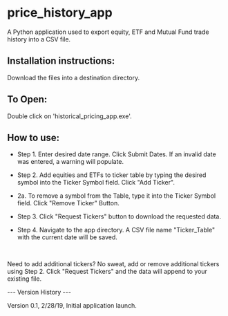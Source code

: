 # price_history_app
<p>A Python application used to export equity, ETF and Mutual Fund trade history into a CSV file.</p>


<h2>Installation instructions:</h2>
<p>Download the files into a destination directory.</p>

<h2>To Open:</h2>
<p>Double click on 'historical_pricing_app.exe'.</p>

<h2>How to use:</h2>
<ul><li><p>Step 1. Enter desired date range.  Click Submit Dates. If an invalid date was entered, a warning will populate.</p></li>
<li><p>Step 2. Add equities and ETFs to ticker table by typing the desired symbol into the Ticker Symbol field. Click "Add Ticker".</p></li>
<li><p> 2a. To remove a symbol from the  Table, type it into the Ticker Symbol field. Click "Remove Ticker" Button.</p></li>
<li><p>Step 3. Click "Request Tickers" button to download the requested data.</p></li>
<li><p>Step 4. Navigate to the app directory. A CSV file name "Ticker_Table" with the current date will be saved.</p></li></ul><br>


<p>Need to add additional tickers? No sweat, add or remove additional tickers using Step 2. Click "Request Tickers" and the data will append to your existing file.</p>

<p>--- Version History ---</p>
<p>Version 0.1, 2/28/19, Initial application launch.</p>


